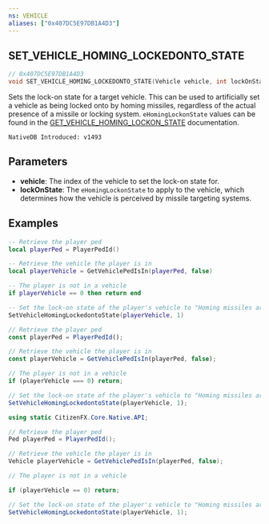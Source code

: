 ```yaml
---
ns: VEHICLE
aliases: ["0x407DC5E97DB1A4D3"]
---
```

## SET_VEHICLE_HOMING_LOCKEDONTO_STATE

```c
// 0x407DC5E97DB1A4D3
void SET_VEHICLE_HOMING_LOCKEDONTO_STATE(Vehicle vehicle, int lockOnState);
```

Sets the lock-on state for a target vehicle. This can be used to artificially set a vehicle as being locked onto by homing missiles, regardless of the actual presence of a missile or locking system.
`eHomingLockonState` values can be found in the [GET_VEHICLE_HOMING_LOCKON_STATE](#_0xE6B0E8CFC3633BF0) documentation.

```
NativeDB Introduced: v1493
```

## Parameters
* **vehicle**: The index of the vehicle to set the lock-on state for.
* **lockOnState**: The `eHomingLockonState` to apply to the vehicle, which determines how the vehicle is perceived by missile targeting systems.

## Examples
```lua
-- Retrieve the player ped
local playerPed = PlayerPedId()

-- Retrieve the vehicle the player is in
local playerVehicle = GetVehiclePedIsIn(playerPed, false)

-- The player is not in a vehicle
if playerVehicle == 0 then return end

-- Set the lock-on state of the player's vehicle to "Homing missiles are currently acquiring a lock on a target."
SetVehicleHomingLockedontoState(playerVehicle, 1)
```

```javascript
// Retrieve the player ped
const playerPed = PlayerPedId();

// Retrieve the vehicle the player is in
const playerVehicle = GetVehiclePedIsIn(playerPed, false);

// The player is not in a vehicle
if (playerVehicle === 0) return;

// Set the lock-on state of the player's vehicle to "Homing missiles are currently acquiring a lock on a target."
SetVehicleHomingLockedontoState(playerVehicle, 1);
```

```cs
using static CitizenFX.Core.Native.API;

// Retrieve the player ped
Ped playerPed = PlayerPedId();

// Retrieve the vehicle the player is in
Vehicle playerVehicle = GetVehiclePedIsIn(playerPed, false);

// The player is not in a vehicle

if (playerVehicle == 0) return;

// Set the lock-on state of the player's vehicle to "Homing missiles are currently acquiring a lock on a target."
SetVehicleHomingLockedontoState(playerVehicle, 1);
```